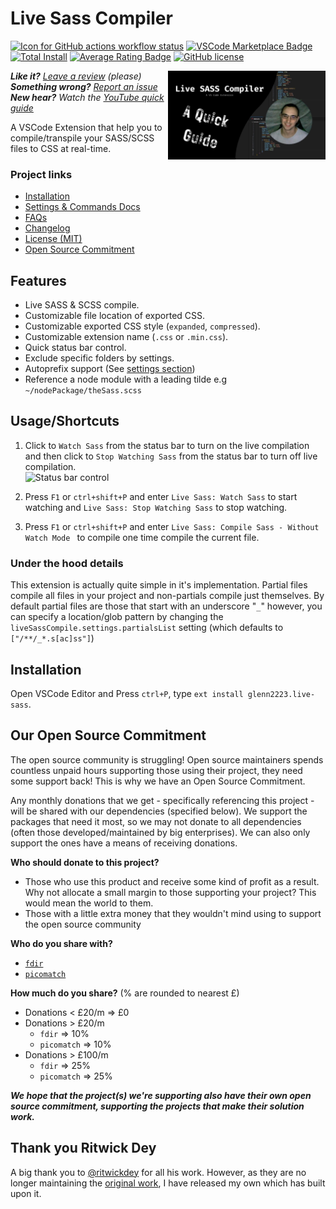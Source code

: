 # Live Sass Compiler

[![Icon for GitHub actions workflow status](https://img.shields.io/github/actions/workflow/status/glenn2223/vscode-live-sass-compiler/test.yml?style=for-the-badge&label=Test)](https://github.com/glenn2223/vscode-live-sass-compiler/actions/workflows/test.yml)
[![VSCode Marketplace Badge](https://img.shields.io/vscode-marketplace/v/glenn2223.live-sass.svg?label=VSCode%20Marketplace&style=flat-square)](https://marketplace.visualstudio.com/items?itemName=glenn2223.live-sass)
[![Total Install](https://img.shields.io/vscode-marketplace/d/glenn2223.live-sass.svg?style=flat-square)](https://marketplace.visualstudio.com/items?itemName=glenn2223.live-sass)
[![Average Rating Badge](https://img.shields.io/vscode-marketplace/r/glenn2223.live-sass.svg?style=flat-square)](https://marketplace.visualstudio.com/items?itemName=glenn2223.live-sass)
[![GitHub license](https://img.shields.io/badge/license-MIT-blue.svg?style=flat-square)](https://github.com/glenn2223/vscode-live-sass-compiler/)

[<img align="right" style="width:50%" src="./images/thumbnail-quick-guide.png" title="Watch the YouTube video">](https://youtu.be/9J__JAgQbS0)

_**Like it?** [Leave a review](https://marketplace.visualstudio.com/items?itemName=glenn2223.live-sass#review-details) (please)  
**Something wrong?** [Report an issue](https://github.com/glenn2223/vscode-live-sass-compiler/issues/new)  
**New hear?** Watch the [YouTube quick guide](https://youtu.be/9J__JAgQbS0)_

A VSCode Extension that help you to compile/transpile your SASS/SCSS files to CSS at real-time.

### Project links

-   [Installation](#installation)
-   [Settings & Commands Docs](./docs/settings.md)
-   [FAQs](./docs/faqs.md)
-   [Changelog](CHANGELOG.md)
-   [License (MIT)](LICENSE)
-   [Open Source Commitment](#our-open-source-commitment)

## Features

-   Live SASS & SCSS compile.
-   Customizable file location of exported CSS.
-   Customizable exported CSS style (`expanded`, `compressed`).
-   Customizable extension name (`.css` or `.min.css`).
-   Quick status bar control.
-   Exclude specific folders by settings.
-   Autoprefix support (See [settings section](./docs/settings.md#livesasscompilesettingsautoprefix))
-   Reference a node module with a leading tilde e.g `~/nodePackage/theSass.scss`

## Usage/Shortcuts

1. Click to `Watch Sass` from the status bar to turn on the live compilation and then click to `Stop Watching Sass` from the status bar to turn off live compilation.  
   ![Status bar control](./images/Screenshot/statusbar.jpg)

2. Press `F1` or `ctrl+shift+P` and enter `Live Sass: Watch Sass` to start watching and `Live Sass: Stop Watching Sass` to stop watching.
3. Press `F1` or `ctrl+shift+P` and enter `Live Sass: Compile Sass - Without Watch Mode ` to compile one time compile the current file.

### Under the hood details

This extension is actually quite simple in it's implementation. Partial files compile all files in your project and non-partials compile just themselves. By default partial files are those that start with an underscore "`_`" however, you can specify a location/glob pattern by changing the `liveSassCompile.settings.partialsList` setting (which defaults to `["/**/_*.s[ac]ss"]`)

## Installation

Open VSCode Editor and Press `ctrl+P`, type `ext install glenn2223.live-sass`.

## Our Open Source Commitment

The open source community is struggling! Open source maintainers spends countless unpaid hours supporting those using their project, they need some support back! This is why we have an Open Source Commitment.

Any monthly donations that we get - specifically referencing this project - will be shared with our dependencies (specified below). We support the packages that need it most, so we may not donate to all dependencies (often those developed/maintained by big enterprises). We can also only support the ones have a means of receiving donations.

**Who should donate to this project?**

-   Those who use this product and receive some kind of profit as a result. Why not allocate a small margin to those supporting your project? This would mean the world to them.
-   Those with a little extra money that they wouldn't mind using to support the open source community

**Who do you share with?**

-   [`fdir`](https://github.com/thecodrr/fdir)
-   [`picomatch`](https://github.com/micromatch/picomatch)

**How much do you share?** (% are rounded to nearest £)

-   Donations < £20/m => £0
-   Donations > £20/m
    -   `fdir` => 10%
    -   `picomatch` => 10%
-   Donations > £100/m
    -   `fdir` => 25%
    -   `picomatch` => 25%

**_We hope that the project(s) we're supporting also have their own open source commitment, supporting the projects that make their solution work._**

## Thank you Ritwick Dey

A big thank you to [@ritwickdey](https://github.com/ritwickdey) for all his work. However, as they are no longer maintaining the [original work](https://github.com/ritwickdey/vscode-live-sass-compiler), I have released my own which has built upon it.
